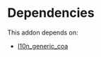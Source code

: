 # Dependencies

This addon depends on:

- [l10n_generic_coa](https://github.com/bringout/oca-ocb-l10n_americas)
